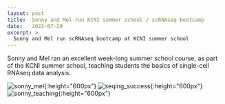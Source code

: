```yaml
---
layout: post
title:  Sonny and Mel run KCNI summer school / scRNAseq bootcamp
date:   2022-07-29
excerpt: >
  Sonny and Mel run scRNAseq bootcamp at KCNI summer school
---
```


Sonny and Mel ran an excellent week-long summer school course, as part of the KCNI summer school, teaching students the basics of single-cell RNAseq data analysis.

![sonny_mel](/images/lab_fun/summer_2022/sonny_mel.jpg "sonny_mel"){:height="600px"}
![seqing_success](/images/lab_fun/summer_2022/seqing_success.jpg "seqing_success"){:height="600px"}
![sonny_teaching](/images/lab_fun/summer_2022/sonny_teaching.jpg "sonny_teaching"){:height="600px"}

